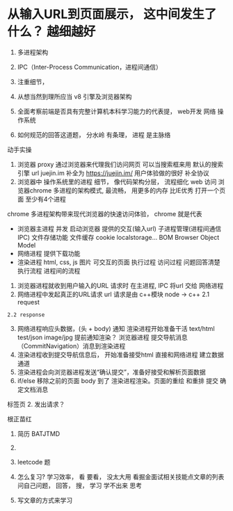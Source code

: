 # 从输入URL到页面展示， 这中间发生了什么？ 越细越好
1. 多进程架构
2. IPC（Inter-Process Communication，进程间通信）

1. 注重细节， 
2. 从想当然到理所应当 v8 引擎及浏览器架构
3. 全面考察前端是否具有完整计算机本科学习能力的代表提， 
   web开发  网络   操作系统 
4. 如何规范的回答这道题， 分水岭
  有条理， 进程 是主脉络 

动手实操
1. 浏览器 proxy 通过浏览器来代理我们访问网页
  可以当搜索框来用  默认的搜索引擎
  url 
  juejin.im  补全为 https://juejin.im/   用户体验做的很好 补全协议
2. 浏览器中 操作系统里的进程
  细节， 像代码架构分层， 流程细化
  web 访问 浏览器chrome  多进程的架构模式, 最流畅， 用更多的内存 比IE优秀
  打开一个页面 至少有4个进程  
  <!-- 主进程 管家 chrome 浏览器， 
  子进程
  GPU进程 渲染进程   GPU 加速   3d 渲染  canvas three.js  css transform 3d 
  NetWork Service -->
  chrome 多进程架构带来现代浏览器的快速访问体验， chrome 就是代表
  - 浏览器主进程  并发
  启动浏览器  提供的交互(输入url) 子进程管理(进程间通信 IPC)
  文件存储功能 文件缓存 cookie  localstorage...   BOM Browser Object Model
  - 网络进程 提供下载功能
  - 渲染进程 html, css, js  图片 可交互的页面
 执行过程
  访问过程 问题回答清楚 执行流程 进程间的流程
  1. 浏览器进程就收到用户输入的URL 请求时  在主进程, IPC 将url 交给
   网络进程
  2. 网络进程中发起真正的URL请求 url 请求是由 c++模块 node -> c++
    2.1 request  

    2.2 response 
  3. 网络进程响应头数据，(头 +   body) 通知 渲染进程开始准备干活
    text/html  test/json image/jpg 提前通知渲染？ 
    浏览器进程 提交导航消息（CommitNavigation）消息到渲染进程
  4. 渲染进程收到提交导航信息后， 开始准备接受html 直接和网络进程
  建立数据通道
  5. 渲染进程会向浏览器进程发送“确认提交”，准备好接受和解析页面数据
  6.  if/else 移除之前的页面 body 到了  渲染进程渲染。页面的重绘
  和重排 提交 确定文档消息
  
  标签页
2. 发出请求？ 






根正苗红
1. 简历  BATJTMD 
2. 

1. leetcode 题 
2. 怎么复习? 学习效率， 看 要看， 没太大用 
  看掘金面试相关技能点文章的列表 
  问自己问题， 回答， 搜， 学习
  学不出来 思考
3. 写文章的方式来学习

